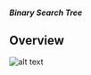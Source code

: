 ##### Binary Search Tree

## Overview

![alt text](https://upload.wikimedia.org/wikipedia/commons/d/da/Binary_search_tree.svg "Logo Title Text 1")
